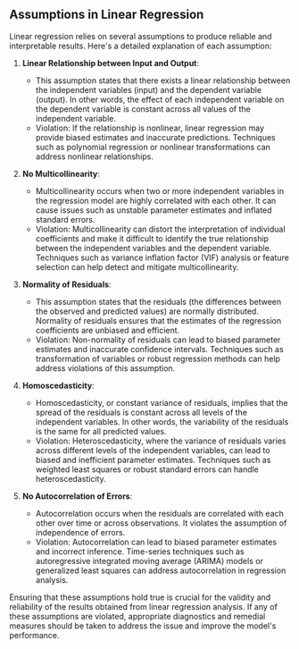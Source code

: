 ## Assumptions in Linear Regression

Linear regression relies on several assumptions to produce reliable and interpretable results. Here's a detailed explanation of each assumption:

1. **Linear Relationship between Input and Output**:
   - This assumption states that there exists a linear relationship between the independent variables (input) and the dependent variable (output). In other words, the effect of each independent variable on the dependent variable is constant across all values of the independent variable.
   - Violation: If the relationship is nonlinear, linear regression may provide biased estimates and inaccurate predictions. Techniques such as polynomial regression or nonlinear transformations can address nonlinear relationships.

2. **No Multicollinearity**:
   - Multicollinearity occurs when two or more independent variables in the regression model are highly correlated with each other. It can cause issues such as unstable parameter estimates and inflated standard errors.
   - Violation: Multicollinearity can distort the interpretation of individual coefficients and make it difficult to identify the true relationship between the independent variables and the dependent variable. Techniques such as variance inflation factor (VIF) analysis or feature selection can help detect and mitigate multicollinearity.

3. **Normality of Residuals**:
   - This assumption states that the residuals (the differences between the observed and predicted values) are normally distributed. Normality of residuals ensures that the estimates of the regression coefficients are unbiased and efficient.
   - Violation: Non-normality of residuals can lead to biased parameter estimates and inaccurate confidence intervals. Techniques such as transformation of variables or robust regression methods can help address violations of this assumption.

4. **Homoscedasticity**:
   - Homoscedasticity, or constant variance of residuals, implies that the spread of the residuals is constant across all levels of the independent variables. In other words, the variability of the residuals is the same for all predicted values.
   - Violation: Heteroscedasticity, where the variance of residuals varies across different levels of the independent variables, can lead to biased and inefficient parameter estimates. Techniques such as weighted least squares or robust standard errors can handle heteroscedasticity.

5. **No Autocorrelation of Errors**:
   - Autocorrelation occurs when the residuals are correlated with each other over time or across observations. It violates the assumption of independence of errors.
   - Violation: Autocorrelation can lead to biased parameter estimates and incorrect inference. Time-series techniques such as autoregressive integrated moving average (ARIMA) models or generalized least squares can address autocorrelation in regression analysis.

Ensuring that these assumptions hold true is crucial for the validity and reliability of the results obtained from linear regression analysis. If any of these assumptions are violated, appropriate diagnostics and remedial measures should be taken to address the issue and improve the model's performance.